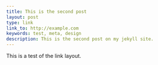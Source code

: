 ```yaml
---
title: This is the second post
layout: post
type: link
link_to: http://example.com
keywords: test, meta, design
description: This is the second post on my jekyll site.
---
```


This is a test of the link layout.
